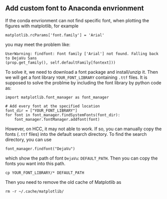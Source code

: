 ## Add custom font to Anaconda envrionment

If the conda envrionment can not find specific font, when plotting the figures with matplotlib, for example
```
matplotlib.rcParams['font.family'] = 'Arial'
```
you may meet the problem like:
```
UserWarning: findfont: Font family ['Arial'] not found. Falling back to DejaVu Sans
(prop.get_family(), self.defaultFamily[fontext]))
```

To solve it, we need to download a font package and install/unzip it. Then we will get a font library `YOUR_FONT_LIBRARY` containing `.ttf` files.
It is supposed to solve the problme by including the font library by python code as:
```
import matplotlib.font_manager as font_manager

# Add every font at the specified location
font_dir = ["YOUR_FONT_LIBRARY"]
for font in font_manager.findSystemFonts(font_dir):
    font_manager.fontManager.addfont(font)
```

However, on HCC, it may not able to work. If so, you can manually copy the fonts (`.ttf` files) into the default search directory. To find the search directory, you can use
```
font_manager.findfont("DejaVu")
```
which show the path of font `DejaVu`: `DEFAULT_PATH`. Then you can copy the fonts you want into this path.

```
cp YOUR_FONT_LIBRARY/* DEFAULT_PATH
```
Then you need to remove the old cache of Matplotlib as

```
rm -r ~/.cache/matplotlib/
```
